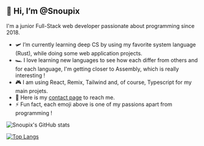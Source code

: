 ## 👋 Hi, I’m @Snoupix

I'm a junior Full-Stack web developer passionate about programming since 2018.

- 🛩️ I’m currently learning deep CS by using my favorite system language (Rust), while doing some web application projects.
- 🏎️ I love learning new languages to see how each differ from others and for each language, I'm getting closer to Assembly, which is really interesting !
- 🎮 I am using React, Remix, Tailwind and, of course, Typescript for my main projets.
- 🔫 Here is my [contact page](https://snoupix.dev/contact) to reach me.
- ⚡ Fun fact, each emoji above is one of my passions apart from programming !

![Snoupix's GitHub stats](https://github-readme-stats.vercel.app/api?username=Snoupix&show_icons=true&count_private=true&include_all_commits=true&theme=tokyonight)

[![Top Langs](https://github-readme-stats.vercel.app/api/top-langs/?username=Snoupix&exclude_repo=lifeinvader&hide=php&layout=compact&theme=tokyonight)](https://github.com/anuraghazra/github-readme-stats)
